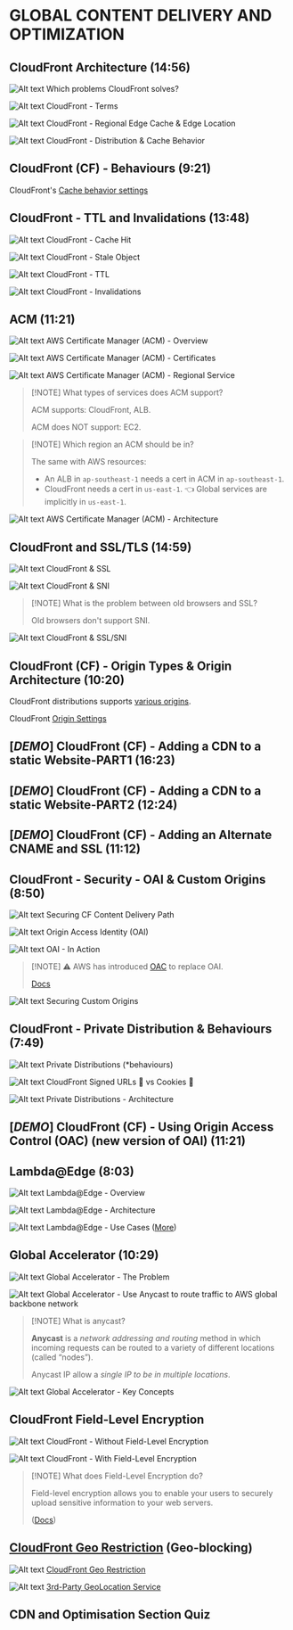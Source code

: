 # GLOBAL CONTENT DELIVERY AND OPTIMIZATION

## CloudFront Architecture (14:56)

![Alt text](./material/1700-GLOBAL_CONTENT_DELIVERY_AND_OPTIMIZATION/00_LEARNINGAIDS/CloudFrontArchitecture-1.png)
Which problems CloudFront solves?

![Alt text](<../0000-notes/images/Screenshot 2023-10-10 at 15.08.19 - [ASSOCIATESHARED]_Cloudfront_Architecture__learn.c.png>)
CloudFront - Terms

![Alt text](./material/1700-GLOBAL_CONTENT_DELIVERY_AND_OPTIMIZATION/00_LEARNINGAIDS/CloudFrontArchitecture-2.png)
CloudFront - Regional Edge Cache & Edge Location

![Alt text](./material/1700-GLOBAL_CONTENT_DELIVERY_AND_OPTIMIZATION/00_LEARNINGAIDS/CloudFrontArchitecture-3.png)
CloudFront - Distribution & Cache Behavior

## CloudFront (CF) - Behaviours (9:21)

CloudFront's [Cache behavior settings](https://docs.aws.amazon.com/AmazonCloudFront/latest/DeveloperGuide/distribution-web-values-specify.html)

## CloudFront - TTL and Invalidations (13:48)

![Alt text](./material/1700-GLOBAL_CONTENT_DELIVERY_AND_OPTIMIZATION/00_LEARNINGAIDS/CloudFront-TTLandInvalidation-1.png)
CloudFront - Cache Hit

![Alt text](./material/1700-GLOBAL_CONTENT_DELIVERY_AND_OPTIMIZATION/00_LEARNINGAIDS/CloudFront-TTLandInvalidation-2.png)
CloudFront - Stale Object

![Alt text](<images/Screenshot 2023-10-10 at 15.39.46 - [SHAREDALL]_CloudFront_-_TTL_and_Invalidations__le.png>)
CloudFront - TTL

![Alt text](<images/Screenshot 2023-10-10 at 15.41.37 - [SHAREDALL]_CloudFront_-_TTL_and_Invalidations__le.png>)
CloudFront - Invalidations

## ACM (11:21)

![Alt text](<images/Screenshot 2023-10-10 at 15.49.45 - [ASSOCIATESHARED]_ACM__learn.can_—_Firefox_Develop.png>)
AWS Certificate Manager (ACM) - Overview

![Alt text](<images/Screenshot 2023-10-10 at 15.51.32 - [ASSOCIATESHARED]_ACM__learn.can_—_Firefox_Develop.png>)
AWS Certificate Manager (ACM) - Certificates

![Alt text](<images/Screenshot 2023-10-10 at 15.53.06 - [ASSOCIATESHARED]_ACM__learn.can_—_Firefox_Develop.png>)
AWS Certificate Manager (ACM) - Regional Service

> [!NOTE] What types of services does ACM support?
>
> ACM supports: CloudFront, ALB.
>
> ACM does NOT support: EC2.

> [!NOTE] Which region an ACM should be in?
>
> The same with AWS resources:
>
> - An ALB in `ap-southeast-1` needs a cert in ACM in `ap-southeast-1`.
> - CloudFront needs a cert in `us-east-1`. 👈 Global services are implicitly in `us-east-1`.

![Alt text](<images/Screenshot 2023-10-10 at 15.55.12 - [ASSOCIATESHARED]_ACM__learn.can_—_Firefox_Develop.png>)
AWS Certificate Manager (ACM) - Architecture

## CloudFront and SSL/TLS (14:59)

![Alt text](<images/Screenshot 2023-10-10 at 16.05.19 - [ASSOCIATESHARED]_Cloudfront_and_SSLTLS__learn.can.png>)
CloudFront & SSL

![Alt text](<images/Screenshot 2023-10-10 at 16.08.21 - [ASSOCIATESHARED]_Cloudfront_and_SSLTLS__learn.can.png>)
CloudFront & SNI

> [!NOTE] What is the problem between old browsers and SSL?
>
> Old browsers don't support SNI.

![Alt text](./material/1700-GLOBAL_CONTENT_DELIVERY_AND_OPTIMIZATION/00_LEARNINGAIDS/CloudFrontArchitectureSSL-1.png)
CloudFront & SSL/SNI

## CloudFront (CF) - Origin Types & Origin Architecture (10:20)

CloudFront distributions supports [various origins](https://docs.aws.amazon.com/AmazonCloudFront/latest/DeveloperGuide/DownloadDistS3AndCustomOrigins.html).

CloudFront [Origin Settings](https://docs.aws.amazon.com/AmazonCloudFront/latest/DeveloperGuide/distribution-web-values-specify.html#DownloadDistValuesOrigin)

## [_DEMO_] CloudFront (CF) - Adding a CDN to a static Website-PART1 (16:23)

## [_DEMO_] CloudFront (CF) - Adding a CDN to a static Website-PART2 (12:24)

## [_DEMO_] CloudFront (CF) - Adding an Alternate CNAME and SSL (11:12)

## CloudFront - Security - OAI & Custom Origins (8:50)

![Alt text](./material/1700-GLOBAL_CONTENT_DELIVERY_AND_OPTIMIZATION/00_LEARNINGAIDS/CloudFrontSecuringOrigin-1.png)
Securing CF Content Delivery Path

![Alt text](<images/Screenshot 2023-10-10 at 19.33.28 - [ASSOCIATESHARED]_Securing_CF_and_S3_using_OAI__le.png>)
Origin Access Identity (OAI)

![Alt text](./material/1700-GLOBAL_CONTENT_DELIVERY_AND_OPTIMIZATION/00_LEARNINGAIDS/CloudFrontSecuringOrigin-2.png)
OAI - In Action

> [!NOTE] ⚠️ AWS has introduced [OAC](https://aws.amazon.com/blogs/networking-and-content-delivery/amazon-cloudfront-introduces-origin-access-control-oac/) to replace OAI.
>
> [Docs](https://docs.aws.amazon.com/AmazonCloudFront/latest/DeveloperGuide/private-content-restricting-access-to-s3.html#private-content-restricting-access-to-s3-oai)

![Alt text](./material/1700-GLOBAL_CONTENT_DELIVERY_AND_OPTIMIZATION/00_LEARNINGAIDS/CloudFrontSecuringOrigin-3.png)
Securing Custom Origins

## CloudFront - Private Distribution & Behaviours (7:49)

![Alt text](<images/Screenshot 2023-10-10 at 19.48.12 - CloudFront_-_Private_Distribution_&_Behaviours__le.png>)
Private Distributions (\*behaviours)

![Alt text](<images/Screenshot 2023-10-10 at 19.49.41 - CloudFront_-_Private_Distribution_&_Behaviours__le.png>)
CloudFront Signed URLs 🔗 vs Cookies 🍪

![Alt text](./material/1700-GLOBAL_CONTENT_DELIVERY_AND_OPTIMIZATION/00_LEARNINGAIDS/CloudFrontPrivateDistributions.png)
Private Distributions - Architecture

## [_DEMO_] CloudFront (CF) - Using Origin Access Control (OAC) (new version of OAI) (11:21)

## Lambda@Edge (8:03)

![Alt text](<images/Screenshot 2023-10-10 at 20.33.56 - [ASSOCIATESHARED]_Lambda@Edge__lea_—_Firefox_Devel.png>)
Lambda@Edge - Overview

![Alt text](./material/1700-GLOBAL_CONTENT_DELIVERY_AND_OPTIMIZATION/00_LEARNINGAIDS/CloudFrontLambda%40Edge.png)
Lambda@Edge - Architecture

![Alt text](<images/Screenshot 2023-10-10 at 20.38.32 - [ASSOCIATESHARED]_Lambda@Edge__lea_—_Firefox_Devel.png>)
Lambda@Edge - Use Cases ([More](https://docs.aws.amazon.com/AmazonCloudFront/latest/DeveloperGuide/lambda-examples.html#lambda-examples-redirecting-examples))

## Global Accelerator (10:29)

![Alt text](./material/1700-GLOBAL_CONTENT_DELIVERY_AND_OPTIMIZATION/00_LEARNINGAIDS/GlobalAccelerator-1.png)
Global Accelerator - The Problem

![Alt text](./material/1700-GLOBAL_CONTENT_DELIVERY_AND_OPTIMIZATION/00_LEARNINGAIDS/GlobalAccelerator-2.png)
Global Accelerator - Use Anycast to route traffic to AWS global backbone network

> [!NOTE] What is anycast?
>
> **Anycast** is a _network addressing and routing_ method in which incoming requests can be routed to a variety of different locations (called “nodes”).
>
> Anycast IP allow a _single IP to be in multiple locations_.

![Alt text](<images/Screenshot 2023-10-10 at 20.48.34 - Global_Accelerator__lea_—_Firefox_Developer_Editio.png>)
Global Accelerator - Key Concepts

## CloudFront Field-Level Encryption

![Alt text](./material/1700-GLOBAL_CONTENT_DELIVERY_AND_OPTIMIZATION/00_LEARNINGAIDS/CloudFrontFieldLevelEncryption-1.png)
CloudFront - Without Field-Level Encryption

![Alt text](./material/1700-GLOBAL_CONTENT_DELIVERY_AND_OPTIMIZATION/00_LEARNINGAIDS/CloudFrontFieldLevelEncryption-2.png)
CloudFront - With Field-Level Encryption

> [!NOTE] What does Field-Level Encryption do?
>
> Field-level encryption allows you to enable your users to securely upload sensitive information to your web servers.
>
> ([Docs](https://docs.aws.amazon.com/AmazonCloudFront/latest/DeveloperGuide/field-level-encryption.html))

## [CloudFront Geo Restriction](https://docs.aws.amazon.com/AmazonCloudFront/latest/DeveloperGuide/georestrictions.html) (Geo-blocking)

![Alt text](./material/1700-GLOBAL_CONTENT_DELIVERY_AND_OPTIMIZATION/00_LEARNINGAIDS/CloudFrontGeoRestrictions-1.png)
[CloudFront Geo Restriction](https://docs.aws.amazon.com/AmazonCloudFront/latest/DeveloperGuide/georestrictions.html#georestrictions-cloudfront)

![Alt text](./material/1700-GLOBAL_CONTENT_DELIVERY_AND_OPTIMIZATION/00_LEARNINGAIDS/CloudFrontGeoRestrictions-2.png)
[3rd-Party GeoLocation Service](https://docs.aws.amazon.com/AmazonCloudFront/latest/DeveloperGuide/georestrictions.html#georestrictions-geolocation-service)

## CDN and Optimisation Section Quiz
